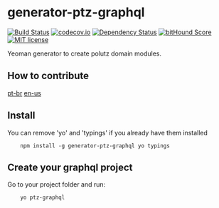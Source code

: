 # generator-ptz-graphql

[![Build Status](https://travis-ci.org/polutz/generator-ptz-graphql.svg)](https://travis-ci.org/polutz/generator-ptz-graphql)
[![codecov.io](http://codecov.io/github/polutz/generator-ptz-graphql/coverage.svg)](http://codecov.io/github/polutz/generator-ptz-graphql)
[![Dependency Status](https://gemnasium.com/polutz/generator-ptz-graphql.svg)](https://gemnasium.com/polutz/generator-ptz-graphql)
[![bitHound Score](https://www.bithound.io/github/gotwarlost/istanbul/badges/score.svg)](https://www.bithound.io/github/polutz/generator-ptz-graphql)
[![MIT license](http://img.shields.io/badge/license-MIT-brightgreen.svg)](http://opensource.org/licenses/MIT)

Yeoman generator to create polutz domain modules.

## How to contribute
[pt-br](https://github.com/polutz/generator-ptz-graphql/docs/contribute.pt-br.md)
[en-us](https://github.com/polutz/generator-ptz-graphql/docs/contribute.md)

## Install
You can remove 'yo' and 'typings' if you already have them installed
```
    npm install -g generator-ptz-graphql yo typings
```

## Create your graphql project
Go to your project folder and run:
```    
    yo ptz-graphql
```
